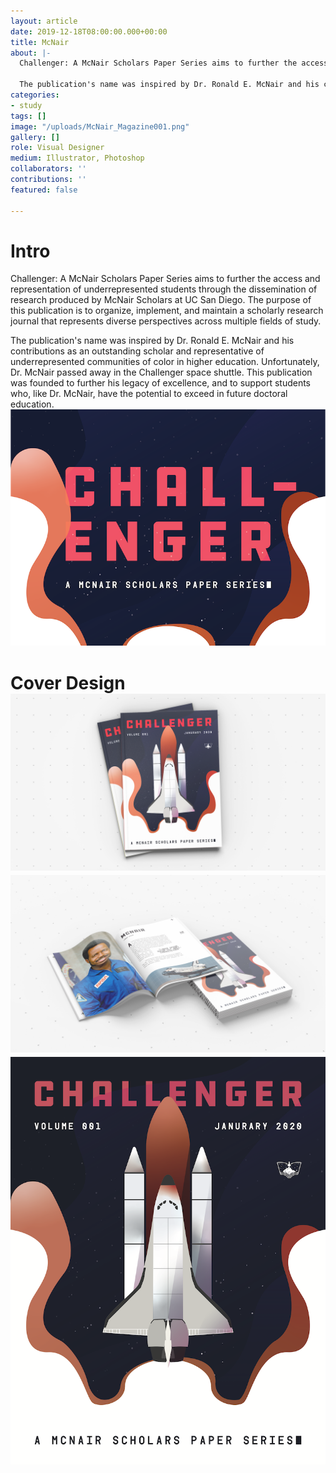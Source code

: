 ```yaml
---
layout: article
date: 2019-12-18T08:00:00.000+00:00
title: McNair
about: |-
  Challenger: A McNair Scholars Paper Series aims to further the access and representation of underrepresented students through the dissemination of research produced by McNair Scholars at UC San Diego. The purpose of this publication is to organize, implement, and maintain a scholarly research journal that represents diverse perspectives across multiple fields of study.

  The publication's name was inspired by Dr. Ronald E. McNair and his contributions as an outstanding scholar and representative of underrepresented communities of color in higher education. Unfortunately, Dr. McNair passed away in the Challenger space shuttle. This publication was founded to further his legacy of excellence, and to support students who, like Dr. McNair, have the potential to exceed in future doctoral education.
categories:
- study
tags: []
image: "/uploads/McNair_Magazine001.png"
gallery: []
role: Visual Designer
medium: Illustrator, Photoshop
collaborators: ''
contributions: ''
featured: false

---
```

# Intro

Challenger: A McNair Scholars Paper Series aims to further the access and representation of underrepresented students through the dissemination of research produced by McNair Scholars at UC San Diego. The purpose of this publication is to organize, implement, and maintain a scholarly research journal that represents diverse perspectives across multiple fields of study.

The publication's name was inspired by Dr. Ronald E. McNair and his contributions as an outstanding scholar and representative of underrepresented communities of color in higher education. Unfortunately, Dr. McNair passed away in the Challenger space shuttle. This publication was founded to further his legacy of excellence, and to support students who, like Dr. McNair, have the potential to exceed in future doctoral education.![](/uploads/McNair_CoverThumb-01.png)

# Cover Design![](/uploads/McNair_Magazine001.png)![](/uploads/McNair_Magazine002.png)![](/uploads/McNair_Cover004.png)